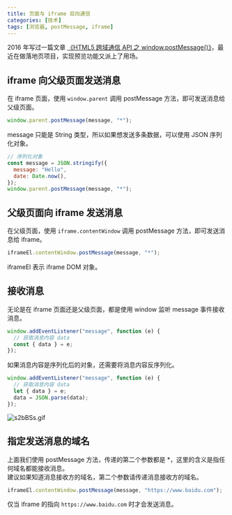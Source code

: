 ```yaml
---
title: 页面与 iframe 双向通信
categories: [技术]
tags: [浏览器, postMessage, iframe]
---
```


2016 年写过一篇文章 [《HTML5 跨域通信 API 之 window.postMessage()》](</posts/HTML5-跨域通信-API-之-window.postMessage()/>)，最近在做落地页项目，实现预览功能又派上了用场。

## iframe 向父级页面发送消息

在 iframe 页面，使用 `window.parent` 调用 postMessage 方法，即可发送消息给父级页面。

```js
window.parent.postMessage(message, "*");
```

message 只能是 String 类型，所以如果想发送多条数据，可以使用 JSON 序列化对象。

```js
// 序列化对象
const message = JSON.stringify({
  message: "Hello",
  date: Date.now(),
});
window.parent.postMessage(message, "*");
```

## 父级页面向 iframe 发送消息

在父级页面，使用 `iframe.contentWindow` 调用 postMessage 方法，即可发送消息给 iframe。

```js
iframeEl.contentWindow.postMessage(message, "*");
```

iframeEl 表示 iframe DOM 对象。

## 接收消息

无论是在 iframe 页面还是父级页面，都是使用 window 监听 message 事件接收消息。

```js
window.addEventListener("message", function (e) {
  // 获取消息内容 data
  const { data } = e;
});
```

如果消息内容是序列化后的对象，还需要将消息内容反序列化。

```js
window.addEventListener("message", function (e) {
  // 获取消息内容 data
  let { data } = e;
  data = JSON.parse(data);
});
```

![s2bBSs.gif](https://s3.ax1x.com/2021/01/19/s2bBSs.gif)

## 指定发送消息的域名

上面我们使用 postMessage 方法，传递的第二个参数都是 \*，这里的含义是指任何域名都能接收消息。  
建议如果知道消息接收方的域名，第二个参数请传递消息接收方的域名。

```js
iframeEl.contentWindow.postMessage(message, "https://www.baidu.com");
```

仅当 iframe 的指向 `https://www.baidu.com` 时才会发送消息。
